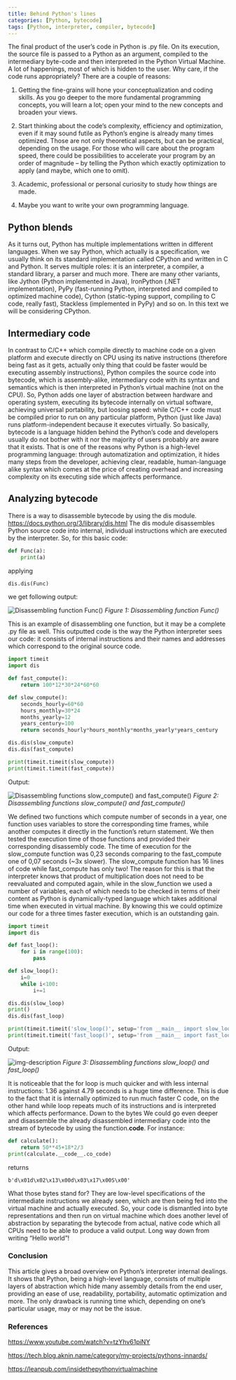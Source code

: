 ```yaml
---
title: Behind Python's lines
categories: [Python, bytecode]
tags: [Python, interpreter, compiler, bytecode]
---
```


The final product of the user’s code in Python is .py file. On its execution, the source file is passed to a Python as an argument, compiled to the intermediary byte-code and then interpreted in the Python Virtual Machine. A lot of happenings, most of which is hidden to the user. Why care, if the code runs appropriately? There are a couple of reasons:

1.	Getting the fine-grains will hone your conceptualization and coding skills. As you go deeper to the more fundamental programming concepts, you will learn a lot; open your mind to the new concepts and broaden your views. 

2.	Start thinking about the code’s complexity, efficiency and optimization, even if it may sound futile as Python’s engine is already many times optimized. Those are not only theoretical aspects, but can be practical, depending on the usage. For those who will care about the program speed, there could be possibilities to accelerate your program by an order of magnitude – by telling the Python which exactly optimization to apply (and maybe, which one to omit).

3.	Academic, professional or personal curiosity to study how things are made. 

4.	Maybe you want to write your own programming language.

## Python blends
As it turns out, Python has multiple implementations written in different languages. When we say Python, which actually is a specification, we usually think on its standard implementation called CPython and written in C and Python. It serves multiple roles: it is an interpreter, a compiler, a standard library, a parser and much more. There are many other variants, like Jython (Python implemented in Java), IronPython (.NET implementation), PyPy (fast-running Python, interpreted and compiled to optimized machine code), Cython (static-typing support, compiling to C code, really fast), Stackless (implemented in PyPy) and so on. In this text we will be considering CPython.

## Intermediary code
In contrast to C/C++ which compile directly to machine code on a given platform and execute directly on CPU using its native instructions (therefore being fast as it gets, actually only thing that could be faster would be executing assembly instructions), Python compiles the source code into bytecode, which is assembly-alike, intermediary code with its syntax and semantics which is then interpreted in Python’s virtual machine (not on the CPU). So, Python adds one layer of abstraction between hardware and operating system, executing its bytecode internally on virtual software, achieving universal portability, but loosing speed: while C/C++ code must be compiled prior to run on any particular platform, Python (just like Java) runs platform-independent because it executes virtually. So basically, bytecode is a language hidden behind the Python’s code and developers usually do not bother with it nor the majority of users probably are aware that it exists. That is one of the reasons why Python is a high-level programming language: through automatization and optimization, it hides many steps from the developer, achieving clear, readable, human-language alike syntax which comes at the price of creating overhead and increasing complexity on its executing side which affects performance.

## Analyzing bytecode
There is a way to disassemble bytecode by using the dis module. https://docs.python.org/3/library/dis.html
The dis module disassembles Python source code into internal, individual instructions which are executed by the interpreter. So, for this basic code:

```python
def Func(a):
    print(a)
```

applying 

```python
dis.dis(Func)
```

we get following output:

![Disassembling function Func()](https://sbozich.github.io/assets/28072201.jpg) _Figure 1: Disassembling function Func()_

This is an example of disassembling one function, but it may be a complete .py file as well. This outputted code is the way the Python interpreter sees our code: it consists of internal instructions and their names and addresses which correspond to the original source code.

```python
import timeit
import dis

def fast_compute():
    return 100*12*30*24*60*60

def slow_compute():
    seconds_hourly=60*60
    hours_monthly=30*24
    months_yearly=12
    years_century=100
    return seconds_hourly*hours_monthly*months_yearly*years_century

dis.dis(slow_compute)
dis.dis(fast_compute)

print(timeit.timeit(slow_compute))
print(timeit.timeit(fast_compute))
```

Output:

![Disassembling functions slow_compute() and fast_compute()](https://sbozich.github.io/assets/28072202.jpeg) _Figure 2: Disassembling functions slow_compute() and fast_compute()_
 
We defined two functions which compute number of seconds in a year, one function uses variables to store the corresponding time frames, while another computes it directly in the function’s return statement. We then tested the execution time of those functions and provided their corresponding disassembly code. The time of execution for the slow_compute function was 0,23 seconds comparing to the fast_compute one of 0,07 seconds (~3x slower). The slow_compute function has 16 lines of code while fast_compute has only two! The reason for this is that the interpreter knows that product of multiplication does not need to be reevaluated and computed again, while in the slow_function we used a number of variables, each of which needs to be checked in terms of their content as Python is dynamically-typed language which takes additional time when executed in virtual machine. By knowing this we could optimize our code for a three times faster execution, which is an outstanding gain.

```python
import timeit
import dis

def fast_loop():
    for i in range(100):
        pass

def slow_loop():
    i=0
    while i<100:
        i+=1

dis.dis(slow_loop)
print()
dis.dis(fast_loop)

print(timeit.timeit('slow_loop()', setup='from __main__ import slow_loop'))
print(timeit.timeit('fast_loop()', setup='from __main__ import fast_loop'))
```

Output:

![img-description](https://sbozich.github.io/assets/28072203.jpeg) _Figure 3: Disassembling functions slow_loop() and fast_loop()_

It is noticeable that the for loop is much quicker and with less internal instructions: 1.36 against 4.79 seconds is a huge time difference. This is due to the fact that it is internally optimized to run much faster C code, on the other hand while loop repeats much of its instructions and is interpreted which affects performance.
Down to the bytes
We could go even deeper and disassemble the already disassembled intermediary code into the stream of bytecode by using the function.__code__. For instance:

```python
def calculate():
    return 50**45+18*2/3
print(calculate.__code__.co_code)
```

returns
```
b'd\x01d\x02\x13\x00d\x03\x17\x00S\x00'
```

What those bytes stand for? They are low-level specifications of the intermediate instructions we already seen, which are then being fed into the virtual machine and actually executed. So, your code is dismantled into byte representations and then run on virtual machine which does another level of abstraction by separating the bytecode from actual, native code which all CPUs need to be able to produce a valid output. Long way down from writing “Hello world”!

### Conclusion
This article gives a broad overview on Python’s interpreter internal dealings. It shows that Python, being a high-level language, consists of multiple layers of abstraction which hide many assembly details from the end user, providing an ease of use, readability, portability, automatic optimization and more. The only drawback is running time which, depending on one’s particular usage, may or may not be the issue. 

### References

https://www.youtube.com/watch?v=tzYhv61piNY
<br>

https://tech.blog.aknin.name/category/my-projects/pythons-innards/
<br>

https://leanpub.com/insidethepythonvirtualmachine


